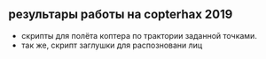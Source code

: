результары работы на copterhax 2019
------------------
* скрипты для полёта коптера по трактории заданной точками.
* так же, скрипт заглушки для распозновани лиц
